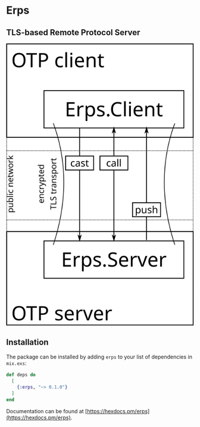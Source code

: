 # Erps

## TLS-based Remote Protocol Server

![rpc diagram](drawing.svg)

## Installation

The package can be installed by adding `erps` to your list of dependencies in `mix.exs`:

```elixir
def deps do
  [
    {:erps, "~> 0.1.0"}
  ]
end
```

Documentation can be found at [https://hexdocs.pm/erps](https://hexdocs.pm/erps).

